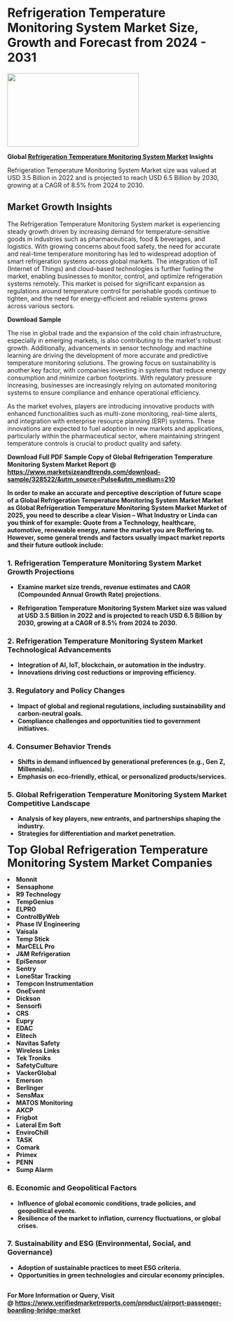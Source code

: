 <H1>Refrigeration Temperature Monitoring System Market Size, Growth and Forecast from 2024 - 2031</H1><img class="aligncenter size-medium wp-image-584254" src="https://thirdeyenews.in/wp-content/uploads/2024/09/Global-Market-Research-300x168.jpeg" alt="" width="300" height="168" /><p><strong>Global&nbsp;<a href="https://www.marketsizeandtrends.com/download-sample/328522/&amp;utm_source=Pulse&amp;utm_medium=210">Refrigeration Temperature Monitoring System Market</a> Insights</strong></p><p>Refrigeration Temperature Monitoring System Market size was valued at USD 3.5 Billion in 2022 and is projected to reach USD 6.5 Billion by 2030, growing at a CAGR of 8.5% from 2024 to 2030.</p><p><h2>Market Growth Insights</h2> <p>The Refrigeration Temperature Monitoring System market is experiencing steady growth driven by increasing demand for temperature-sensitive goods in industries such as pharmaceuticals, food & beverages, and logistics. With growing concerns about food safety, the need for accurate and real-time temperature monitoring has led to widespread adoption of smart refrigeration systems across global markets. The integration of IoT (Internet of Things) and cloud-based technologies is further fueling the market, enabling businesses to monitor, control, and optimize refrigeration systems remotely. This market is poised for significant expansion as regulations around temperature control for perishable goods continue to tighten, and the need for energy-efficient and reliable systems grows across various sectors.</p> <p><strong>Download Sample</strong></p> <p>The rise in global trade and the expansion of the cold chain infrastructure, especially in emerging markets, is also contributing to the market's robust growth. Additionally, advancements in sensor technology and machine learning are driving the development of more accurate and predictive temperature monitoring solutions. The growing focus on sustainability is another key factor, with companies investing in systems that reduce energy consumption and minimize carbon footprints. With regulatory pressure increasing, businesses are increasingly relying on automated monitoring systems to ensure compliance and enhance operational efficiency.</p> <p>As the market evolves, players are introducing innovative products with enhanced functionalities such as multi-zone monitoring, real-time alerts, and integration with enterprise resource planning (ERP) systems. These innovations are expected to fuel adoption in new markets and applications, particularly within the pharmaceutical sector, where maintaining stringent temperature controls is crucial to product quality and safety.</p> <p><strong></p><p><span class=""><strong>Download Full PDF Sample Copy of Global Refrigeration Temperature Monitoring System Market Report</strong> @ <a href="https://www.marketsizeandtrends.com/download-sample/328522/&amp;utm_source=Pulse&amp;utm_medium=210" target="_blank">https://www.marketsizeandtrends.com/download-sample/328522/&amp;utm_source=Pulse&amp;utm_medium=210</a></span></p><p>In order to make an accurate and perceptive description of future scope of a Global&nbsp;Refrigeration Temperature Monitoring System Market Market as Global&nbsp;Refrigeration Temperature Monitoring System Market Market of 2025, you need to describe a clear Vision &ndash; What Industry or Linda can you think of for example: Quote from a Technology, healthcare, automotive, renewable energy, name the market you are Reffering to. However, some general trends and factors usually impact market reports and their future outlook include:</p><h3>1.&nbsp;<strong>Refrigeration Temperature Monitoring System Market Growth Projections</strong></h3><ul><li>Examine market size trends, revenue estimates and CAGR (Compounded Annual Growth Rate) projections.</li><li><p>Refrigeration Temperature Monitoring System Market size was valued at USD 3.5 Billion in 2022 and is projected to reach USD 6.5 Billion by 2030, growing at a CAGR of 8.5% from 2024 to 2030.</p></li></ul><h3>2.&nbsp;<strong>Refrigeration Temperature Monitoring System Market Technological Advancements</strong></h3><ul><li>Integration of AI, IoT, blockchain, or automation in the industry.</li><li>Innovations driving cost reductions or improving efficiency.</li></ul><h3>3.&nbsp;<strong>Regulatory and Policy Changes</strong></h3><ul><li>Impact of global and regional regulations, including sustainability and carbon-neutral goals.</li><li>Compliance challenges and opportunities tied to government initiatives.</li></ul><h3>4.&nbsp;<strong>Consumer Behavior Trends</strong></h3><ul><li>Shifts in demand influenced by generational preferences (e.g., Gen Z, Millennials).</li><li>Emphasis on eco-friendly, ethical, or personalized products/services.</li></ul><h3>5.&nbsp;<strong>Global Refrigeration Temperature Monitoring System Market Competitive Landscape</strong></h3><ul><li>Analysis of key players, new entrants, and partnerships shaping the industry.</li><li>Strategies for differentiation and market penetration.</li></ul><p data-pm-slice="1 1 []"><span style="color: inherit; font-family: inherit; font-size: 25px;">Top Global Refrigeration Temperature Monitoring System Market Companies</span></p><div class="" data-test-id=""><p><li>Monnit</li><li> Sensaphone</li><li> R9 Technology</li><li> TempGenius</li><li> ELPRO</li><li> ControlByWeb</li><li> Phase IV Engineering</li><li> Vaisala</li><li> Temp Stick</li><li> MarCELL Pro</li><li> J&M Refrigeration</li><li> EpiSensor</li><li> Sentry</li><li> LoneStar Tracking</li><li> Tempcon Instrumentation</li><li> OneEvent</li><li> Dickson</li><li> Sensorfi</li><li> CRS</li><li> Eupry</li><li> EDAC</li><li> Elitech</li><li> Navitas Safety</li><li> Wireless Links</li><li> Tek Troniks</li><li> SafetyCulture</li><li> VackerGlobal</li><li> Emerson</li><li> Berlinger</li><li> SensMax</li><li> MATOS Monitoring</li><li> AKCP</li><li> Frigbot</li><li> Lateral Em Soft</li><li> EnviroChill</li><li> TASK</li><li> Comark</li><li> Primex</li><li> PENN</li><li> Sump Alarm</li></p></div><h3>6.&nbsp;<strong>Economic and Geopolitical Factors</strong></h3><ul><li>Influence of global economic conditions, trade policies, and geopolitical events.</li><li>Resilience of the market to inflation, currency fluctuations, or global crises.</li></ul><h3>7.&nbsp;<strong>Sustainability and ESG (Environmental, Social, and Governance)</strong></h3><ul><li>Adoption of sustainable practices to meet ESG criteria.</li><li>Opportunities in green technologies and circular economy principles.</li></ul><h2><strong style="font-size: 14px;">For More Information or Query, Visit @&nbsp;</strong><a style="background-color: #ffffff; font-size: 14px;" href="https://www.marketsizeandtrends.com/report/refrigeration-temperature-monitoring-system-market/" target="_blank">https://www.verifiedmarketreports.com/product/airport-passenger-boarding-bridge-market</a></h2>
